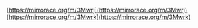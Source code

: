 [https://mirrorace.org/m/3Mwrj](https://mirrorace.org/m/3Mwrj)
[https://mirrorace.org/m/3Mwrk](https://mirrorace.org/m/3Mwrk)
